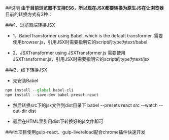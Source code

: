 ##说明
**由于目前浏览器不支持ES6，所以现在JSX都要转换为原生JS在让浏览器**
目前的转换方式有2种：

###1、浏览器端转换JSX
* 1、BabelTransformer using Babel, which is the default transformer.
需要使用browser.js，引用JSX时需要指明它的script的type为text/babel

* 2、JSXTransformer using JSXTransformer.js
需要使用JSXTransformer.js，引用JSX时需要指明它的script的type为text/jsx

###2、线下转换JSX
* 先安装Babel
```js
npm install --global babel-cli
npm install --save-dev babel-preset-react
```
* 然后转换src下的jsx文件到dist目录下
babel --presets react src --watch --out-dir dist

* 最后在HTML里引用dist下转换好的js文件即可


###本项目使用gulp-react、gulp-livereload配合chrome插件快速开发

